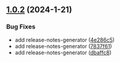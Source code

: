 ## [1.0.2](https://github.com/hagzag/sr-test2/compare/v1.0.1...v1.0.2) (2024-1-21)


### Bug Fixes

* add release-notes-generator ([4e286c5](https://github.com/hagzag/sr-test2/commit/4e286c58230609f48c73775d625b27403ad32e70))
* add release-notes-generator ([7837f61](https://github.com/hagzag/sr-test2/commit/7837f618bc04e6ec465832901b49c147004432ba))
* add release-notes-generator ([dbaffc8](https://github.com/hagzag/sr-test2/commit/dbaffc867194033bd62adc9e7e9f96259ddef1d1))
